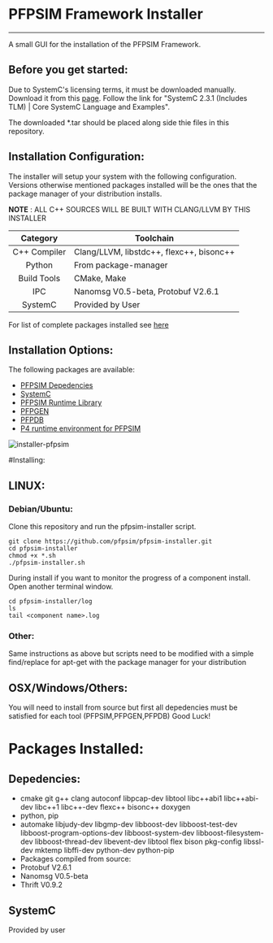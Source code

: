 # PFPSIM Framework Installer

--------------------------------------------------------------------------------

A small GUI for the installation of the PFPSIM Framework.

## Before you get started:

Due to SystemC's licensing terms, it must be downloaded manually. Download it from this [page](http://accellera.org/downloads/standards/systemc). Follow the link for "SystemC 2.3.1 (Includes TLM) | Core SystemC Language and Examples".

The downloaded *.tar should be placed along side thie files in this repository.

## Installation Configuration:

The installer will setup your system with the following configuration. Versions otherwise mentioned packages installed will be the ones that the package manager of your distribution installs.

__NOTE__ : ALL C++ SOURCES WILL BE BUILT WITH CLANG/LLVM BY THIS INSTALLER

|Category     |  Toolchain          |
|:-----------:|---------------------|
|C++ Compiler     | Clang/LLVM, libstdc++, flexc++, bisonc++ |
|Python | From package-manager  |
|Build Tools  | CMake, Make |
|IPC          | Nanomsg V0.5-beta, Protobuf V2.6.1 |
|SystemC      | Provided by User |

For list of complete packages installed see [here]()

## Installation Options:

The following packages are available: 
- [PFPSIM Depedencies](https://github.com/pfpsim/PFPSim#dependencies)
- [SystemC](http://accellera.org/downloads/standards/systemc)
- [PFPSIM Runtime Library](https://github.com/pfpsim/PFPSim)
- [PFPGEN](https://github.com/pfpsim/pfpgen)
- [PFPDB](https://github.com/pfpsim/pfpdb)
- [P4 runtime environment for PFPSIM](https://github.com/pfpsim/p4-behavioral-model#dependencies)

![installer-pfpsim](https://cloud.githubusercontent.com/assets/2020096/15365717/40d4084e-1cef-11e6-91a9-d07b60546237.gif)

#Installing:

## LINUX:

### Debian/Ubuntu:

Clone this repository and run the pfpsim-installer script.
```
git clone https://github.com/pfpsim/pfpsim-installer.git
cd pfpsim-installer
chmod +x *.sh
./pfpsim-installer.sh
```

During install if you want to monitor the progress of a component install. Open another terminal window.

```
cd pfpsim-installer/log
ls
tail <component name>.log
```

### Other:
Same instructions as above but scripts need to be modified with a simple find/replace for apt-get with the package manager for your distribution

## OSX/Windows/Others:

You will need to install from source but first all depedencies must be satisfied for each tool (PFPSIM,PFPGEN,PFPDB) Good Luck!

# Packages Installed:
## Depedencies:
- cmake git g++ clang autoconf libpcap-dev libtool libc++abi1 libc++abi-dev libc++1 libc++-dev flexc++ bisonc++ doxygen
- python, pip
- automake libjudy-dev libgmp-dev libboost-dev libboost-test-dev libboost-program-options-dev libboost-system-dev libboost-filesystem-dev libboost-thread-dev libevent-dev libtool flex bison pkg-config libssl-dev mktemp libffi-dev python-dev python-pip
- Packages compiled from source:
 - Protobuf V2.6.1
 - Nanomsg V0.5-beta
 - Thrift V0.9.2

## SystemC
Provided by user
